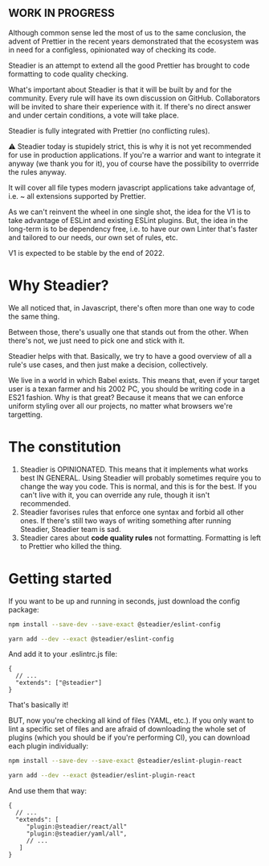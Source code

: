 ## WORK IN PROGRESS

Although common sense led the most of us to the same conclusion, the advent of Prettier in the
recent years demonstrated that the ecosystem was in need for a configless, opinionated way of
checking its code.

Steadier is an attempt to extend all the good Prettier has brought to code formatting to code
quality checking.

What's important about Steadier is that it will be built by and for the community. Every rule
will have its own discussion on GitHub. Collaborators will be invited to share their experience with
it. If there's no direct answer and under certain conditions, a vote will take place.

Steadier is fully integrated with Prettier (no conflicting rules).

⚠️ Steadier today is stupidely strict, this is why it is not yet recommended for use in
production applications. If you're a warrior and want to integrate it anyway (we thank you for it),
you of course have the possibility to overrride the rules anyway.

It will cover all file types modern javascript applications take advantage of, i.e. ~ all extensions
supported by Prettier.

As we can't reinvent the wheel in one single shot, the idea for the V1 is to take advantage of
ESLint and existing ESLint plugins. But, the idea in the long-term is to be dependency free, i.e. to
have our own Linter that's faster and tailored to our needs, our own set of rules, etc.

V1 is expected to be stable by the end of 2022.

# Why Steadier?

We all noticed that, in Javascript, there's often more than one way to code the same thing.

Between those, there's usually one that stands out from the other. When there's not, we just need to
pick one and stick with it.

Steadier helps with that. Basically, we try to have a good overview of all a rule's use cases,
and then just make a decision, collectively.

We live in a world in which Babel exists. This means that, even if your target user is a texan
farmer and his 2002 PC, you should be writing code in a ES21 fashion. Why is that great? Because it
means that we can enforce uniform styling over all our projects, no matter what browsers we're
targetting.

# The constitution

1. Steadier is OPINIONATED. This means that it implements what works best IN GENERAL. Using
   Steadier will probably sometimes require you to change the way you code. This is normal, and
   this is for the best. If you can't live with it, you can override any rule, though it isn't
   recommended.
2. Steadier favorises rules that enforce one syntax and forbid all other ones. If there's still
   two ways of writing something after running Steadier, Steadier team is sad.
3. Steadier cares about **code quality rules** not formatting. Formatting is left to Prettier who
   killed the thing.

# Getting started

If you want to be up and running in seconds, just download the config package:

```bash
npm install --save-dev --save-exact @steadier/eslint-config
```

```bash
yarn add --dev --exact @steadier/eslint-config
```

And add it to your .eslintrc.js file:

```jsonc
{
  // ...
  "extends": ["@steadier"]
}
```

That's basically it!

BUT, now you're checking all kind of files (YAML, etc.). If you only want to lint a specific set of
files and are afraid of downloading the whole set of plugins (which you should be if you're
performing CI), you can download each plugin individually:

```bash
npm install --save-dev --save-exact @steadier/eslint-plugin-react
```

```bash
yarn add --dev --exact @steadier/eslint-plugin-react
```

And use them that way:

```jsonc
{
  // ...
  "extends": [
     "plugin:@steadier/react/all"
     "plugin:@steadier/yaml/all",
     // ...
   ]
}
```
